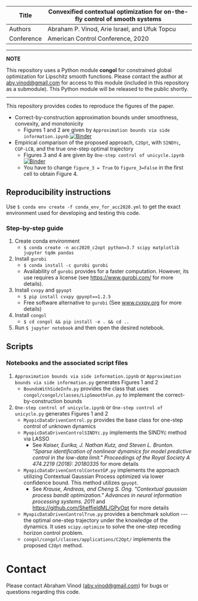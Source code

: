 | Title      | Convexified contextual optimization for on-the-fly control of smooth systems                 |
|------------|----------------------------------------------------------------------------------------------|
| Authors    | Abraham P. Vinod, Arie Israel, and Ufuk Topcu                                                |
| Conference | American Control Conference, 2020                                                            |

---
**NOTE**

This repository uses a Python module **congol** for
constrained global optimization for Lipschitz smooth
functions. Please contact the author at
[aby.vinod@gmail.com](mailto:aby.vinod@gmail.com) for access
to this module (included in this repository as a submodule).
This Python module will be released to the public shortly.

---

This repository provides codes to reproduce the figures of the paper.
- Correct-by-construction approximation bounds under
  smoothness, convexity, and monotonicity
    - Figures 1 and 2 are given by `Approximation bounds via side information.ipynb` 
    [![Binder](https://mybinder.org/badge_logo.svg)](https://mybinder.org/v2/gh/abyvinod/ACC2020_C2Opt/master?filepath=Approximation%20bounds%20via%20side%20information.ipynb)
- Empirical comparison of the proposed approach, `C2Opt`,
  with `SINDYc`, `CGP-LCB`, and the true one-step optimal
  trajectory
    - Figures 3 and 4 are given by `One-step control of
      unicycle.ipynb` [![Binder](https://mybinder.org/badge_logo.svg)](https://mybinder.org/v2/gh/abyvinod/ACC2020_C2Opt/master?filepath=One-step%20control%20of%20unicycle.ipynb)
    - You have to change `figure_3 = True` to `figure_3=False` in the 
    first cell to obtain Figure 4.

## Reproducibility instructions

Use `$ conda env create -f conda_env_for_acc2020.yml` to get the 
exact environment used for developing and testing this code.

### Step-by-step guide

1. Create conda environment
    - `$ conda create -n acc2020_c2opt python=3.7 scipy matplotlib 
    jupyter tqdm pandas`
1. Install `gurobi`
    - `$ conda install -c gurobi gurobi`
    - Availability of `gurobi` provides for a faster
      computation. However, its use requires a license (see
      https://www.gurobi.com/ for more details). 
1. Install `cvxpy` and `gpyopt`
    - `$ pip install cvxpy gpyopt==1.2.5`
    - Free software alternative to `gurobi` (See www.cvxpy.org 
      for more details)
1. Install `congol` 
    - `$ cd congol && pip install -e . && cd ..`
1. Run `$ jupyter notebook` and then open the desired
   notebook.

## Scripts

### Notebooks and the associated script files

1. `Approximation bounds via side
   information.ipynb` or `Approximation bounds via side
   information.py` generates Figures 1 and 2
    - `BoundsWithSideInfo.py` provides the class that uses
      `congol/congol/classes/LipSmoothFun.py` to implement
      the correct-by-construction bounds
1. `One-step control of unicycle.ipynb` or `One-step control of
   unicycle.py` generates Figures 1 and 2
    - `MyopicDataDrivenControl.py` provides the base class
      for one-step control of unknown dynamics
    - `MyopicDataDrivenControlSINDYc.py` implements the
      SINDYc method via LASSO 
      - See *Kaiser, Eurika, J.  Nathan Kutz, and Steven L.
        Brunton. "Sparse identification of nonlinear
        dynamics for model predictive control in the
        low-data limit." Proceedings of the Royal Society A
        474.2219 (2018): 20180335* for more details
    - `MyopicDataDrivenControlContextGP.py` implements the
      approach utilizing Contextual Gaussian Process
      optimized via lower confidence bound. This method
      utilizes `gpyopt`.
      - See *Krause, Andreas, and Cheng S. Ong. "Contextual
        gaussian process bandit optimization." Advances in
        neural information processing systems. 2011* and
        https://github.com/SheffieldML/GPyOpt for more
        details
    - `MyopicDataDrivenControlTrue.py` provides a benchmark
      solution --- the optimal one-step trajectory under the
      knowledge of the dynamics. It uses `scipy.optimize` to
      solve the one-step receding horizon control problem.
    - `congol/congol/classes/applications/C2Opt/` implements
      the proposed `C2Opt` method.

# Contact 

Please contact Abraham Vinod (aby.vinod@gmail.com) for bugs
or questions regarding this code.
